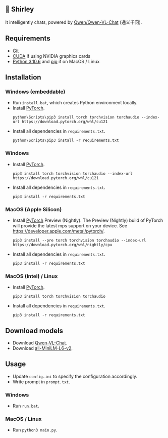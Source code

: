 ## 🦈 Shirley

It intelligently chats, powered by [Qwen/Qwen-VL-Chat](https://huggingface.co/Qwen/Qwen-VL-Chat) (通义千问).

## Requirements
- [Git](https://git-scm.com/)
- [CUDA](https://developer.nvidia.com/cuda-toolkit) if using NVIDIA graphics cards
- [Python 3.10.6](https://www.python.org/downloads/release/python-3106/) and [pip](https://pypi.org/project/pip/) if on MacOS / Linux

## Installation

### Windows (embeddable)

- Run `install.bat`, which creates Python environment locally.
- Install [PyTorch](https://pytorch.org/get-started/locally/).
  ```
  python\Scripts\pip3 install torch torchvision torchaudio --index-url https://download.pytorch.org/whl/cu121
  ```
- Install all dependencies in `requirements.txt`.
  ```
  python\Scripts\pip3 install -r requirements.txt
  ```

### Windows

- Install [PyTorch](https://pytorch.org/get-started/locally/).
  ```
  pip3 install torch torchvision torchaudio --index-url https://download.pytorch.org/whl/cu121
  ```
- Install all dependencies in `requirements.txt`.
  ```
  pip3 install -r requirements.txt
  ```

### MacOS (Apple Silicon)

- Install [PyTorch](https://pytorch.org/get-started/locally/) Preview (Nightly). The Preview (Nightly) build of PyTorch will provide the latest mps support on your device. See https://developer.apple.com/metal/pytorch/.
  ```
  pip3 install --pre torch torchvision torchaudio --index-url https://download.pytorch.org/whl/nightly/cpu
  ```
- Install all dependencies in `requirements.txt`.
  ```
  pip3 install -r requirements.txt
  ```

### MacOS (Intel) / Linux

- Install [PyTorch](https://pytorch.org/get-started/locally/).
  ```
  pip3 install torch torchvision torchaudio
  ```
- Install all dependencies in `requirements.txt`.
  ```
  pip3 install -r requirements.txt
  ```

## Download models

- Download [Qwen-VL-Chat](https://huggingface.co/Qwen/Qwen-VL-Chat).
- Download [all-MiniLM-L6-v2](https://huggingface.co/sentence-transformers/all-MiniLM-L6-v2).

## Usage

- Update `config.ini` to specify the configuration accordingly.
- Write prompt in `prompt.txt`.

### Windows

- Run `run.bat`.

### MacOS / Linux
- Run `python3 main.py`.

